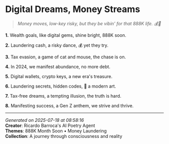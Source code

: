 # Digital Dreams, Money Streams

> *Money moves, low-key risky, but they be vibin' for that 888K life. 💰🤫*

**1.** Wealth goals, like digital gems, shine bright, 888K soon.


**2.** Laundering cash, a risky dance, 💰 yet they try.


**3.** Tax evasion, a game of cat and mouse, the chase is on.


**4.** In 2024, we manifest abundance, no more debt.


**5.** Digital wallets, crypto keys, a new era's treasure.


**6.** Laundering secrets, hidden codes, 🧠 a modern art.


**7.** Tax-free dreams, a tempting illusion, the truth is hard.


**8.** Manifesting success, a Gen Z anthem, we strive and thrive.



---

*Generated on 2025-07-18 at 08:58:16*  
**Creator**: Ricardo Barroca's AI Poetry Agent  
**Themes**: 888K Month Soon • Money Laundering  
**Collection**: A journey through consciousness and reality